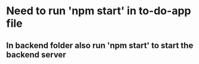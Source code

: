 # Need to run 'npm start' in to-do-app file

## In backend folder also run 'npm start' to start the backend server

